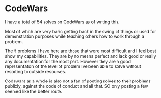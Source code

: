 # CodeWars
 I have a total of 54 solves on CodeWars as of writing this. 
 
 Most of which are very basic getting back in the swing of things or used for demonstration purposes while teaching others how to work through a problem.
 
 The 5 problems I have here are those that were most difficult and I feel best show my capabilities. 
 They are by no means perfect and lack good or really any documentation for the most part.
 However they are a good representation of the level of problem Ive been able to solve without resorting to outside resourses.
 
 Codewars as a whole is also not a fan of posting solves to their problems publicly, against the code of conduct and all that.
 SO only posting a few seemed like the better route.
